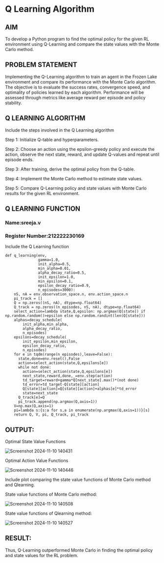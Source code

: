 # Q Learning Algorithm


## AIM
To develop a Python program to find the optimal policy for the given RL environment using Q-Learning and compare the state values with the Monte Carlo method.
## PROBLEM STATEMENT
Implementing the Q-Learning algorithm to train an agent in the Frozen Lake environment and compare its performance with the Monte Carlo algorithm. The objective is to evaluate the success rates, convergence speed, and optimality of policies learned by each algorithm. Performance will be assessed through metrics like average reward per episode and policy stability.

## Q LEARNING ALGORITHM
Include the steps involved in the Q Learning algorithm

Step 1:
Initialize Q-table and hyperparameters.

Step 2:
Choose an action using the epsilon-greedy policy and execute the action, observe the next state, reward, and update Q-values and repeat until episode ends.

Step 3:
After training, derive the optimal policy from the Q-table.

Step 4:
Implement the Monte Carlo method to estimate state values.

Step 5:
Compare Q-Learning policy and state values with Monte Carlo results for the given RL environment.

## Q LEARNING FUNCTION
### Name:sreeja.v
### Register Number:212222230169
Include the Q Learning function
```
def q_learning(env,
               gamma=1.0,
               init_alpha=0.5,
               min_alpha=0.01,
               alpha_decay_ratio=0.5,
               init_epsilon=1.0,
               min_epsilon=0.1,
               epsilon_decay_ratio=0.9,
               n_episodes=3000):
    nS, nA = env.observation_space.n, env.action_space.n
    pi_track = []
    Q = np.zeros((nS, nA), dtype=np.float64)
    Q_track = np.zeros((n_episodes, nS, nA), dtype=np.float64)
    select_action=lambda state,Q,epsilon: np.argmax(Q[state]) if np.random.random()>epsilon else np.random.randint(len(Q[state]))
    alphas=decay_schedule(
        init_alpha,min_alpha,
        alpha_decay_ratio,
        n_episodes)
    epsilons=decay_schedule(
        init_epsilon,min_epsilon,
        epsilon_decay_ratio,
        n_episodes)
    for e in tqdm(range(n_episodes),leave=False):
      state,done=env.reset(),False
      action=select_action(state,Q,epsilons[e])
      while not done:
        action=select_action(state,Q,epsilons[e])
        next_state,reward,done,_=env.step(action)
        td_target=reward+gamma*Q[next_state].max()*(not done)
        td_error=td_target-Q[state][action]
        Q[state][action]=Q[state][action]+alphas[e]*td_error
        state=next_state
      Q_track[e]=Q
      pi_track.append(np.argmax(Q,axis=1))
    V=np.max(Q,axis=1)
    pi=lambda s:{s:a for s,a in enumerate(np.argmax(Q,axis=1))}[s]
    return Q, V, pi, Q_track, pi_track
```
## OUTPUT:

Optimal State Value Functions

![Screenshot 2024-11-10 140431](https://github.com/user-attachments/assets/7f45b0e0-3ec3-4ba4-9823-70064f488af0)

Optimal Action Value Functions

![Screenshot 2024-11-10 140446](https://github.com/user-attachments/assets/7978c26b-e46f-4a02-b1fe-9de335c46395)


Include plot comparing the state value functions of Monte Carlo method and Qlearning.

State value functions of Monte Carlo method:

![Screenshot 2024-11-10 140508](https://github.com/user-attachments/assets/989c6ebd-dd1f-489a-89ed-d4b63bfd1551)

State value functions of Qlearning method:

![Screenshot 2024-11-10 140527](https://github.com/user-attachments/assets/12d44940-e8da-45d9-901f-ce1aec2c4c91)

## RESULT:

Thus, Q-Learning outperformed Monte Carlo in finding the optimal policy and state values for the RL problem.
